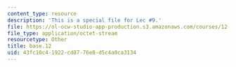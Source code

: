 ```yaml
---
content_type: resource
description: 'This is a special file for Lec #9.'
file: https://ol-ocw-studio-app-production.s3.amazonaws.com/courses/12-540-principles-of-the-global-positioning-system-spring-2012/43fc10c41922cd8776e8d5c4a0ca3134_base.12
file_type: application/octet-stream
resourcetype: Other
title: base.12
uid: 43fc10c4-1922-cd87-76e8-d5c4a0ca3134
---
```

